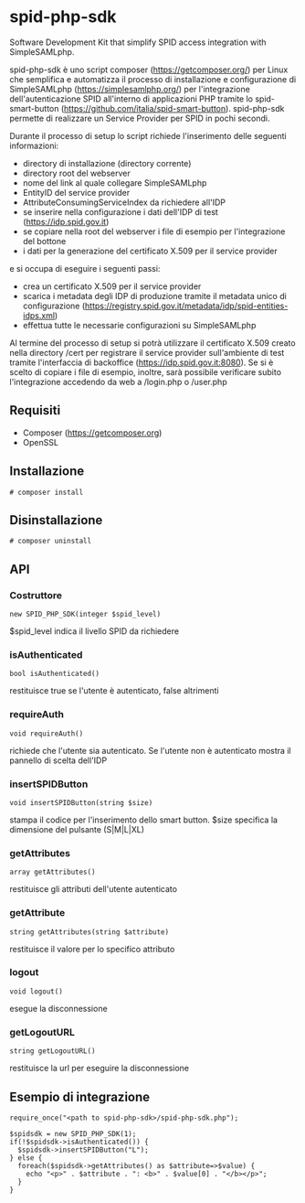 # spid-php-sdk
Software Development Kit that simplify SPID access integration with SimpleSAMLphp.

spid-php-sdk è uno script composer (https://getcomposer.org/) per Linux che semplifica e automatizza il processo di installazione e configurazione di SimpleSAMLphp (https://simplesamlphp.org/) per l'integrazione dell'autenticazione SPID all'interno di applicazioni PHP tramite lo spid-smart-button (https://github.com/italia/spid-smart-button). spid-php-sdk permette di realizzare un Service Provider per SPID in pochi secondi.

Durante il processo di setup lo script richiede l'inserimento delle seguenti informazioni:
* directory di installazione (directory corrente)
* directory root del webserver
* nome del link al quale collegare SimpleSAMLphp
* EntityID del service provider
* AttributeConsumingServiceIndex da richiedere all'IDP
* se inserire nella configurazione i dati dell'IDP di test (https://idp.spid.gov.it)
* se copiare nella root del webserver i file di esempio per l'integrazione del bottone
* i dati per la generazione del certificato X.509 per il service provider

e si occupa di eseguire i seguenti passi:
* crea un certificato X.509 per il service provider
* scarica i metadata degli IDP di produzione tramite il metadata unico di configurazione (https://registry.spid.gov.it/metadata/idp/spid-entities-idps.xml)
* effettua tutte le necessarie configurazioni su SimpleSAMLphp

Al termine del processo di setup si potrà utilizzare il certificato X.509 creato nella directory /cert per registrare il service provider sull'ambiente di test tramite l'interfaccia di backoffice (https://idp.spid.gov.it:8080).
Se si è scelto di copiare i file di esempio, inoltre, sarà possibile verificare subito l'integrazione accedendo da web a /login.php o /user.php

## Requisiti
* Composer (https://getcomposer.org)
* OpenSSL 

## Installazione
```
# composer install
```

## Disinstallazione
```
# composer uninstall
```

## API
### Costruttore
```
new SPID_PHP_SDK(integer $spid_level)
```
$spid_level indica il livello SPID da richiedere

### isAuthenticated
```
bool isAuthenticated()
```
restituisce true se l'utente è autenticato, false altrimenti

### requireAuth
```
void requireAuth()
```
richiede che l'utente sia autenticato. Se l'utente non è autenticato mostra il pannello di scelta dell'IDP

### insertSPIDButton
```
void insertSPIDButton(string $size)
```
stampa il codice per l'inserimento dello smart button. $size specifica la dimensione del pulsante (S|M|L|XL)

### getAttributes
```
array getAttributes()
```
restituisce gli attributi dell'utente autenticato

### getAttribute
```
string getAttributes(string $attribute)
```
restituisce il valore per lo specifico attributo 

### logout
```
void logout()
```
esegue la disconnessione

### getLogoutURL
```
string getLogoutURL()
```
restituisce la url per eseguire la disconnessione


## Esempio di integrazione
```
require_once("<path to spid-php-sdk>/spid-php-sdk.php");
    
$spidsdk = new SPID_PHP_SDK(1);
if(!$spidsdk->isAuthenticated()) {
  $spidsdk->insertSPIDButton("L");
} else {
  foreach($spidsdk->getAttributes() as $attribute=>$value) {
    echo "<p>" . $attribute . ": <b>" . $value[0] . "</b></p>";
  }
}
```

